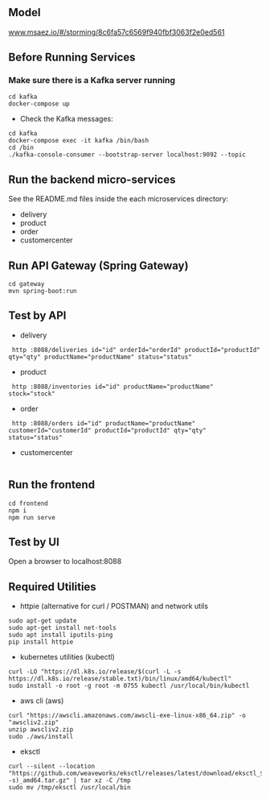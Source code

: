 # 

## Model
www.msaez.io/#/storming/8c6fa57c6569f940fbf3063f2e0ed561

## Before Running Services
### Make sure there is a Kafka server running
```
cd kafka
docker-compose up
```
- Check the Kafka messages:
```
cd kafka
docker-compose exec -it kafka /bin/bash
cd /bin
./kafka-console-consumer --bootstrap-server localhost:9092 --topic
```

## Run the backend micro-services
See the README.md files inside the each microservices directory:

- delivery
- product
- order
- customercenter


## Run API Gateway (Spring Gateway)
```
cd gateway
mvn spring-boot:run
```

## Test by API
- delivery
```
 http :8088/deliveries id="id" orderId="orderId" productId="productId" qty="qty" productName="productName" status="status" 
```
- product
```
 http :8088/inventories id="id" productName="productName" stock="stock" 
```
- order
```
 http :8088/orders id="id" productName="productName" customerId="customerId" productId="productId" qty="qty" status="status" 
```
- customercenter
```
```


## Run the frontend
```
cd frontend
npm i
npm run serve
```

## Test by UI
Open a browser to localhost:8088

## Required Utilities

- httpie (alternative for curl / POSTMAN) and network utils
```
sudo apt-get update
sudo apt-get install net-tools
sudo apt install iputils-ping
pip install httpie
```

- kubernetes utilities (kubectl)
```
curl -LO "https://dl.k8s.io/release/$(curl -L -s https://dl.k8s.io/release/stable.txt)/bin/linux/amd64/kubectl"
sudo install -o root -g root -m 0755 kubectl /usr/local/bin/kubectl
```

- aws cli (aws)
```
curl "https://awscli.amazonaws.com/awscli-exe-linux-x86_64.zip" -o "awscliv2.zip"
unzip awscliv2.zip
sudo ./aws/install
```

- eksctl 
```
curl --silent --location "https://github.com/weaveworks/eksctl/releases/latest/download/eksctl_$(uname -s)_amd64.tar.gz" | tar xz -C /tmp
sudo mv /tmp/eksctl /usr/local/bin
```

